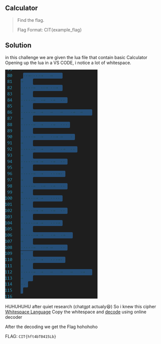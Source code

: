 ## Calculator

>Find the flag.
>
>Flag Format: CIT{example_flag}


## Solution
in this challenge we are given the lua file that contain basic Calculator
Opening up the lua in a VS CODE, i  notice a lot of whitespace. 

![image](Vscode.png) 

HUHUHUHU after quiet research (chatgpt actualy😆) So i knew this cipher [Whitespace Language](https://www.dcode.fr/whitespace-language)
Copy the whitespace and [decode](https://www.dcode.fr/whitespace-language) using online decoder


After the decoding we get the Flag hohohoho

FLAG: `CIT{hft4bT0415Lb}`
